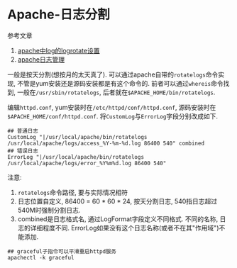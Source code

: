 # Apache-日志分割

参考文章

1. [apache中log的logrotate设置](http://blog.csdn.net/hantiannan/article/details/5447512)
2. [apache日志管理](http://blog.chinaunix.net/uid-25266990-id-95790.html)

一般是按天分割(想按月的太天真了). 可以通过apache自带的`rotatelogs`命令实现, 不管是yum安装还是源码安装都是有这个命令的. 前者可以通过`whereis`命令找到, 一般在`/usr/sbin/rotatelogs`, 后者就在`$APACHE_HOME/bin/rotatelogs`.

编辑`httpd.conf`, yum安装时在`/etc/httpd/conf/httpd.conf`, 源码安装时在`$APACHE_HOME/conf/httpd.conf`. 将`CustomLog`与`ErrorLog`字段分别改成如下.

```
## 普通日志
CustomLog "|/usr/local/apache/bin/rotatelogs /usr/local/apache/logs/access_%Y-%m-%d.log 86400 540" combined
## 错误日志
ErrorLog "|/usr/local/apache/bin/rotatelogs /usr/local/apache/logs/error_%Y%m%d.log 86400 540"
```

注意:

1. `rotatelogs`命令路径, 要与实际情况相符
2. 日志位置自定义, 86400 = 60 * 60 * 24, 按天分割日志, 540指日志超过540M时强制分割日志.
3. combined是日志格式名, 通过LogFormat字段定义不同格式. 不同的名称, 日志的详细程度不同. ErrorLog如果没有这个日志名称(或者不在其"作用域")不能添加.

```
## graceful子指令可以平滑重启httpd服务
apachectl -k graceful
```
